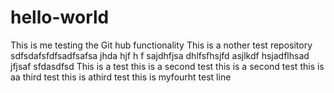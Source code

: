 # hello-world

This is me testing the Git hub functionality 
This is a nother test repository sdfsdafsfdfsadfsafsa jhda hjf h f
sajdhfjsa dhlfsfhsjfd asjlkdf hsjadflhsad jfjsaf 
sfdasdfsd
This is a test 
this is a second test 
this is a second test 
this is aa third test 
this is athird test 
this is myfourht test line 
